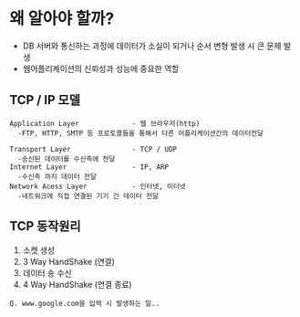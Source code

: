 # 왜 알아야 할까?
  - DB 서버와 통신하는 과정에 데이터가 소실이 되거나 순서 변형 발생 시 큰 문제 발생
  - 웹어플리케이션의 신뢰성과 성능에 중요한 역할
## TCP / IP 모델
```
Application Layer             - 웹 브라우저(http)
  -FTP, HTTP, SMTP 등 프로토콜들을 통해서 다른 어플리케이션간의 데이터전달
  
Transport Layer               - TCP / UDP
  -송신된 데이터를 수신측에 전달
Internet Layer                - IP, ARP
  -수신측 까지 데이터 전달
Network Acess Layer           - 인터넷, 이더넷
  -네트워크에 직접 연결된 기기 간 데이터 전달
```
## TCP 동작원리
  1. 소켓 생성
  2. 3 Way HandShake (연결)
  3. 데이터 송 수신
  4. 4 Way HandShake (연결 종료)

  ```
  Q. www.google.com을 입력 시 발생하는 일..
  ```
